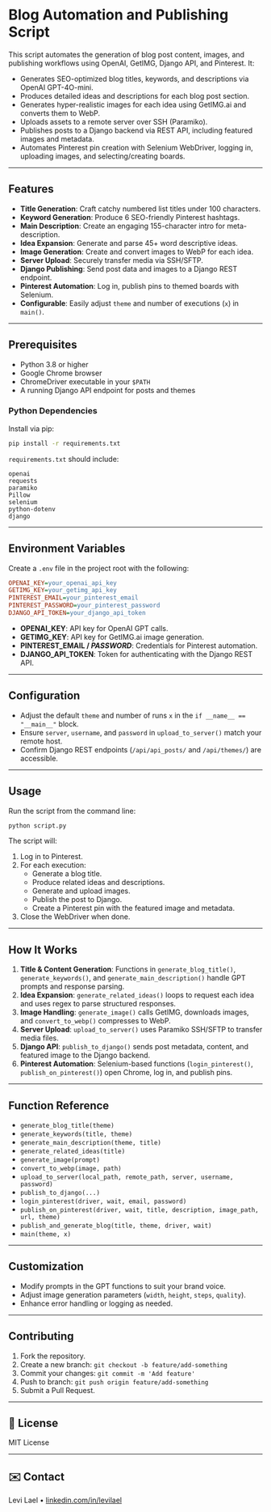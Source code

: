 # Blog Automation and Publishing Script

This script automates the generation of blog post content, images, and publishing workflows using OpenAI, GetIMG, Django API, and Pinterest. It:

- Generates SEO-optimized blog titles, keywords, and descriptions via OpenAI GPT-4O-mini.
- Produces detailed ideas and descriptions for each blog post section.
- Generates hyper-realistic images for each idea using GetIMG.ai and converts them to WebP.
- Uploads assets to a remote server over SSH (Paramiko).
- Publishes posts to a Django backend via REST API, including featured images and metadata.
- Automates Pinterest pin creation with Selenium WebDriver, logging in, uploading images, and selecting/creating boards.

---

## Features

- **Title Generation**: Craft catchy numbered list titles under 100 characters.
- **Keyword Generation**: Produce 6 SEO-friendly Pinterest hashtags.
- **Main Description**: Create an engaging 155-character intro for meta-description.
- **Idea Expansion**: Generate and parse 45+ word descriptive ideas.
- **Image Generation**: Create and convert images to WebP for each idea.
- **Server Upload**: Securely transfer media via SSH/SFTP.
- **Django Publishing**: Send post data and images to a Django REST endpoint.
- **Pinterest Automation**: Log in, publish pins to themed boards with Selenium.
- **Configurable**: Easily adjust `theme` and number of executions (`x`) in `main()`.

---

## Prerequisites

- Python 3.8 or higher
- Google Chrome browser
- ChromeDriver executable in your `$PATH`
- A running Django API endpoint for posts and themes

### Python Dependencies

Install via pip:

```bash
pip install -r requirements.txt
```

`requirements.txt` should include:

```
openai
requests
paramiko
Pillow
selenium
python-dotenv
django
```

---

## Environment Variables

Create a `.env` file in the project root with the following:

```ini
OPENAI_KEY=your_openai_api_key
GETIMG_KEY=your_getimg_api_key
PINTEREST_EMAIL=your_pinterest_email
PINTEREST_PASSWORD=your_pinterest_password
DJANGO_API_TOKEN=your_django_api_token
```

- **OPENAI_KEY**: API key for OpenAI GPT calls.
- **GETIMG_KEY**: API key for GetIMG.ai image generation.
- **PINTEREST_EMAIL / _PASSWORD_**: Credentials for Pinterest automation.
- **DJANGO_API_TOKEN**: Token for authenticating with the Django REST API.

---

## Configuration

- Adjust the default `theme` and number of runs `x` in the `if __name__ == "__main__"` block.
- Ensure `server`, `username`, and `password` in `upload_to_server()` match your remote host.
- Confirm Django REST endpoints (`/api/api_posts/` and `/api/themes/`) are accessible.

---

## Usage

Run the script from the command line:

```bash
python script.py
```

The script will:
1. Log in to Pinterest.
2. For each execution:
   - Generate a blog title.
   - Produce related ideas and descriptions.
   - Generate and upload images.
   - Publish the post to Django.
   - Create a Pinterest pin with the featured image and metadata.
3. Close the WebDriver when done.

---

## How It Works

1. **Title & Content Generation**: Functions in `generate_blog_title()`, `generate_keywords()`, and `generate_main_description()` handle GPT prompts and response parsing.
2. **Idea Expansion**: `generate_related_ideas()` loops to request each idea and uses regex to parse structured responses.
3. **Image Handling**: `generate_image()` calls GetIMG, downloads images, and `convert_to_webp()` compresses to WebP.
4. **Server Upload**: `upload_to_server()` uses Paramiko SSH/SFTP to transfer media files.
5. **Django API**: `publish_to_django()` sends post metadata, content, and featured image to the Django backend.
6. **Pinterest Automation**: Selenium-based functions (`login_pinterest()`, `publish_on_pinterest()`) open Chrome, log in, and publish pins.

---

## Function Reference

- `generate_blog_title(theme)`
- `generate_keywords(title, theme)`
- `generate_main_description(theme, title)`
- `generate_related_ideas(title)`
- `generate_image(prompt)`
- `convert_to_webp(image, path)`
- `upload_to_server(local_path, remote_path, server, username, password)`
- `publish_to_django(...)`
- `login_pinterest(driver, wait, email, password)`
- `publish_on_pinterest(driver, wait, title, description, image_path, url, theme)`
- `publish_and_generate_blog(title, theme, driver, wait)`
- `main(theme, x)`

---

## Customization

- Modify prompts in the GPT functions to suit your brand voice.
- Adjust image generation parameters (`width`, `height`, `steps`, `quality`).
- Enhance error handling or logging as needed.

---

## Contributing

1. Fork the repository.
2. Create a new branch: `git checkout -b feature/add-something`
3. Commit your changes: `git commit -m 'Add feature'`
4. Push to branch: `git push origin feature/add-something`
5. Submit a Pull Request.

---

## 📝 License

MIT License

---

## ✉️ Contact

Levi Lael • [linkedin.com/in/levilael](https://www.linkedin.com/in/levi-lael-939b4a1b9/)